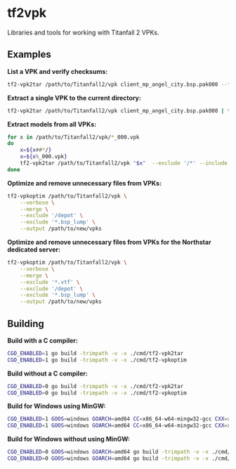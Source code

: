 # tf2vpk
Libraries and tools for working with Titanfall 2 VPKs.

## Examples

**List a VPK and verify checksums:**

```bash
tf2-vpk2tar /path/to/Titanfall2/vpk client_mp_angel_city.bsp.pak000 --test --verbose
```

**Extract a single VPK to the current directory:**

```bash
tf2-vpk2tar /path/to/Titanfall2/vpk client_mp_angel_city.bsp.pak000 | tar xvf -
```

**Extract models from all VPKs:**

```bash
for x in /path/to/Titanfall2/vpk/*_000.vpk
do
    x=${x##*/}
    x=${x%_000.vpk}
    tf2-vpk2tar /path/to/Titanfall2/vpk "$x"  --exclude '/*' --include '/models' | tar xvf -
done
```

**Optimize and remove unnecessary files from VPKs:**

```bash
tf2-vpkoptim /path/to/Titanfall2/vpk \
    --verbose \
    --merge \
    --exclude '/depot' \
    --exclude '*.bsp_lump' \
    --output /path/to/new/vpks
```

**Optimize and remove unnecessary files from VPKs for the Northstar dedicated server:**

```bash
tf2-vpkoptim /path/to/Titanfall2/vpk \
    --verbose \
    --merge \
    --exclude '*.vtf' \
    --exclude '/depot' \
    --exclude '*.bsp_lump' \
    --output /path/to/new/vpks
```

## Building

**Build with a C compiler:**

```bash
CGO_ENABLED=1 go build -trimpath -v -x ./cmd/tf2-vpk2tar
CGO_ENABLED=1 go build -trimpath -v -x ./cmd/tf2-vpkoptim
```

**Build without a C compiler:**

```bash
CGO_ENABLED=0 go build -trimpath -v -x ./cmd/tf2-vpk2tar
CGO_ENABLED=0 go build -trimpath -v -x ./cmd/tf2-vpkoptim
```

**Build for Windows using MinGW:**

```bash
CGO_ENABLED=1 GOOS=windows GOARCH=amd64 CC=x86_64-w64-mingw32-gcc CXX=x86_64-w64-mingw32-g++ HOST=x86_64-w64-mingw32 go build -trimpath -v -x ./cmd/tf2-vpk2tar
CGO_ENABLED=1 GOOS=windows GOARCH=amd64 CC=x86_64-w64-mingw32-gcc CXX=x86_64-w64-mingw32-g++ HOST=x86_64-w64-mingw32 go build -trimpath -v -x ./cmd/tf2-vpkoptim
```

**Build for Windows without using MinGW:**

```bash
CGO_ENABLED=0 GOOS=windows GOARCH=amd64 go build -trimpath -v -x ./cmd/tf2-vpk2tar
CGO_ENABLED=0 GOOS=windows GOARCH=amd64 go build -trimpath -v -x ./cmd/tf2-vpkoptim
```
